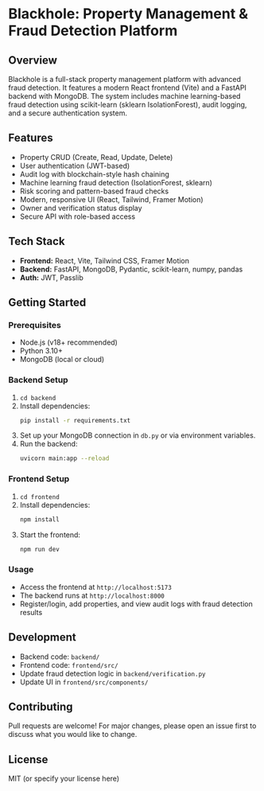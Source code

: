 # Blackhole: Property Management & Fraud Detection Platform

## Overview

Blackhole is a full-stack property management platform with advanced fraud detection. It features a modern React frontend (Vite) and a FastAPI backend with MongoDB. The system includes machine learning-based fraud detection using scikit-learn (sklearn IsolationForest), audit logging, and a secure authentication system.

## Features

- Property CRUD (Create, Read, Update, Delete)
- User authentication (JWT-based)
- Audit log with blockchain-style hash chaining
- Machine learning fraud detection (IsolationForest, sklearn)
- Risk scoring and pattern-based fraud checks
- Modern, responsive UI (React, Tailwind, Framer Motion)
- Owner and verification status display
- Secure API with role-based access

## Tech Stack

- **Frontend:** React, Vite, Tailwind CSS, Framer Motion
- **Backend:** FastAPI, MongoDB, Pydantic, scikit-learn, numpy, pandas
- **Auth:** JWT, Passlib

## Getting Started

### Prerequisites

- Node.js (v18+ recommended)
- Python 3.10+
- MongoDB (local or cloud)

### Backend Setup

1. `cd backend`
2. Install dependencies:
   ```bash
   pip install -r requirements.txt
   ```
3. Set up your MongoDB connection in `db.py` or via environment variables.
4. Run the backend:
   ```bash
   uvicorn main:app --reload
   ```

### Frontend Setup

1. `cd frontend`
2. Install dependencies:
   ```bash
   npm install
   ```
3. Start the frontend:
   ```bash
   npm run dev
   ```

### Usage

- Access the frontend at `http://localhost:5173`
- The backend runs at `http://localhost:8000`
- Register/login, add properties, and view audit logs with fraud detection results

## Development

- Backend code: `backend/`
- Frontend code: `frontend/src/`
- Update fraud detection logic in `backend/verification.py`
- Update UI in `frontend/src/components/`

## Contributing

Pull requests are welcome! For major changes, please open an issue first to discuss what you would like to change.

## License

MIT (or specify your license here)
